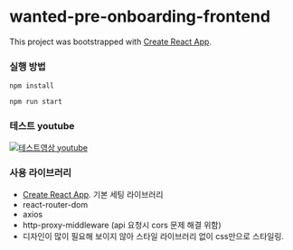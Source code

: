 # wanted-pre-onboarding-frontend

This project was bootstrapped with [Create React App](https://github.com/facebook/create-react-app).

### 실행 방법

`npm install`

`npm run start`

### 테스트 youtube

[![테스트영상 youtube](https://user-images.githubusercontent.com/73675549/231036386-6167a4c9-a404-42a6-9a2b-3c8ca229c4bf.PNG)](https://youtu.be/B2yLHYJZ9oE)


### 사용 라이브러리

- [Create React App](https://github.com/facebook/create-react-app). 기본 세팅 라이브러리
- react-router-dom
- axios
- http-proxy-middleware (api 요청시 cors 문제 해결 위함)
- 디자인이 많이 필요해 보이지 않아 스타일 라이브러리 없이 css만으로 스타일링.
